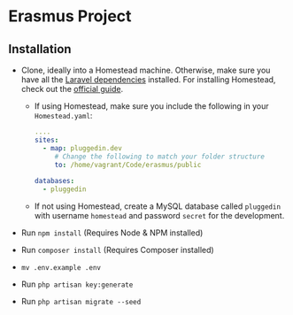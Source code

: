 # Erasmus Project

## Installation

- Clone, ideally into a Homestead machine. Otherwise, make sure you have all the [Laravel dependencies](https://laravel.com/docs/5.4) installed. For installing Homestead, check out the [official guide](https://laravel.com/docs/5.4/homestead).

  -    If using Homestead, make sure you include the following in your `Homestead.yaml`:

       ```yaml
       ....
       sites:
         - map: pluggedin.dev
         	# Change the following to match your folder structure
         	to: /home/vagrant/Code/erasmus/public
         
       databases:
         - pluggedin
       ```
  -    If not using Homestead, create a MySQL database called `pluggedin` with username `homestead` and password `secret` for the development.

- Run `npm install` (Requires Node & NPM installed)

- Run `composer install` (Requires Composer installed)

- `mv .env.example .env`

- Run `php artisan key:generate`

- Run `php artisan migrate --seed`